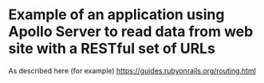 # Example of an application using Apollo Server to read data from web site with a RESTful set of URLs

As described here (for example) https://guides.rubyonrails.org/routing.html
